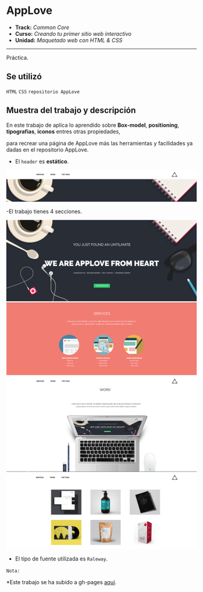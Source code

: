 # AppLove

* **Track:** _Common Core_
* **Curso:** _Creando tu primer sitio web interactivo_
* **Unidad:** _Maquetado web con HTML & CSS_

***

Práctica.

## Se utilizó

`HTML`   `CSS` `repositorio AppLove`


## Muestra del trabajo y descripción

En este trabajo de aplica lo aprendido sobre **Box-model**, **positioning**, **tipografias**, **iconos** entres otras propiedades,

para recrear una página de AppLove más las herramientas y facilidades ya dadas en el repositorio AppLove.


- El `header` es **estático**.

![Header de la página](assets/docs/header.png)

-El trabajo tienes 4 secciones.

![seccion-1](assets/docs/seccion-1.png)
![seccion-2](assets/docs/seccion-2.png)
![seccion-3](assets/docs/seccion-3.png)
![seccion-4](assets/docs/seccion-4.png)


- El tipo de fuente utilizada es `Raleway`.

`Nota:`

*Este trabajo se ha subido a gh-pages [aquí](https://yaniraab.github.io/app-love/).

